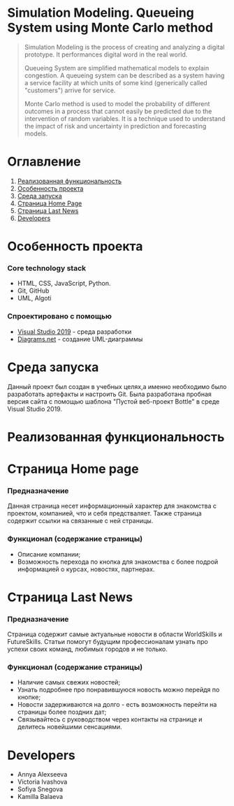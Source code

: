 # **Simulation Modeling. Queueing System using Monte Carlo method**
>Simulation Modeling is the process of creating and analyzing a digital prototype. It performances digital word in the real world.
>
>Queueing System are simplified mathematical models to explain congestion. A queueing system can be described as a system having a service facility at which units of some kind (generically called "customers") arrive for service.
>
>Monte Carlo method is used to model the probability of different outcomes in a process that cannot easily be predicted due to the intervention of random variables. It is a technique used to understand the impact of risk and uncertainty in prediction and forecasting models.

# **Оглавление**
1. [Реализованная функциональность](#implementedfunctionality)
2. [Особенность проекта](#implementedfunctionality)
3. [Среда запуска](#startupenvironment)
4. [Страница Home Page](#homepage)
5. [Страница Last News](#lastnews)
6. [Developers](#developers)

<a name="implementedfunctionality"></a> 
# **Особенность проекта**
### Core technology stack
- HTML, CSS, JavaScript, Python.
- Git, GitHub
- UML, Algoti
### Спроектировано с помощью
- [Visual Studio 2019](https://visualstudio.microsoft.com/ru/downloads/) - среда разработки 
- [Diagrams.net](https://www.diagrams.net) - создание UML-диаграммы
<a name="startupenvironment"></a>
# **Среда запуска**
Данный проект был создан в учебных целях,а именно необходимо было разработать артефакты и настроить Git. Была разработана пробная версия сайта  с помощью шаблона "Пустой веб-проект Bottle"  в среде Visual Studio 2019.

<a name="implementedfunctionality"></a> 
# **Реализованная функциональность**

<a name="homepage"></a> 
# **Страница Home page**
### Предназначение
Данная страница несет информационный характер для знакомства с проектом, компанией, что и себя предстваляет.
Также страница содержит ссылки на связанные с ней страницы.
### Функционал (содержание страницы)
- Описание компании;
- Возможность перехода по кнопка для знакомства с более подрой информацией о курсах, новостях, партнерах.

<a name="lastnews"></a> 
# **Страница Last News**
### Предназначение
Страница содержит самые актуальные новости в области WorldSkills и FutureSkills. 
Статьи помогут будущим профессионалам узнать про успехи своих команд, любимых городов и не только. 
### Функционал (содержание страницы)
- Наличие самых свежих новостей;
- Узнать подробнее про понравившуюся новость можно перейдя по кнопке;
- Новости задерживаются на долго - есть возможность перейти на страницы более поздних дат;
- Связывайтесь с руководством через контакты на странице и делитесь новейшими сенсациями.

<a name="developers"></a>
# **Developers** 
- Annya Alexseeva
- Victoria Ivashova
- Sofiya Snegova
- Kamilla Balaeva
